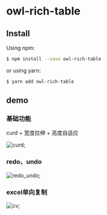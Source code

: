 # owl-rich-table

## Install

Using npm:

```bash
$ npm install --save owl-rich-table
```

or using yarn:

```bash
$ yarn add owl-rich-table
```

## demo
### 基础功能
curd + 宽度拉伸 + 高度自适应

![curd]('https://github.com/Culaccino9/owl-rich-table/blob/master/assets/curd.gif');


### redo、undo
![redo_undo]('https://github.com/Culaccino9/owl-rich-table/blob/master/assets/redo_undo.gif');


### excel单向复制
![cv]('https://github.com/Culaccino9/owl-rich-table/blob/master/assets/cv.gif?raw=true');